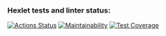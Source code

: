 ### Hexlet tests and linter status:
[![Actions Status](https://github.com/bazilval/java-project-73/workflows/hexlet-check/badge.svg)](https://github.com/bazilval/java-project-73/actions)
[![Maintainability](https://api.codeclimate.com/v1/badges/b05a89138a4a9a33a504/maintainability)](https://codeclimate.com/github/bazilval/java-project-73/maintainability)
[![Test Coverage](https://api.codeclimate.com/v1/badges/b05a89138a4a9a33a504/test_coverage)](https://codeclimate.com/github/bazilval/java-project-73/test_coverage)